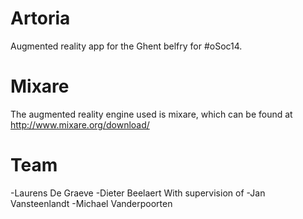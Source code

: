 Artoria
=======

Augmented reality app for the Ghent belfry for #oSoc14.


Mixare
=======

The augmented reality engine used is mixare, which can be found at http://www.mixare.org/download/


Team
=======
-Laurens De Graeve
-Dieter Beelaert
With supervision of
-Jan Vansteenlandt
-Michael Vanderpoorten

